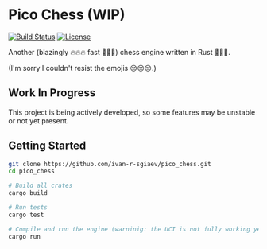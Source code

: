 # Pico Chess (WIP)

[![Build Status](https://github.com/ivan-r-sigaev/pico_chess/actions/workflows/rust.yml/badge.svg)](https://github.com/ivan-r-sigaev/pico_chess/actions)
[![License](https://img.shields.io/badge/License-MIT-yellow.svg)](./LICENSE)

Another (blazingly 🔥🔥🔥 fast 🚀🚀🚀) chess engine written in Rust 🦀🦀🦀. 

(I'm sorry I couldn't resist the emojis 😔😔😔.)

## Work In Progress

This project is being actively developed, so some features may be unstable or 
not yet present.

## Getting Started
```bash
git clone https://github.com/ivan-r-sgiaev/pico_chess.git
cd pico_chess

# Build all crates
cargo build

# Run tests
cargo test

# Compile and run the engine (warninig: the UCI is not fully working yet)
cargo run
```

